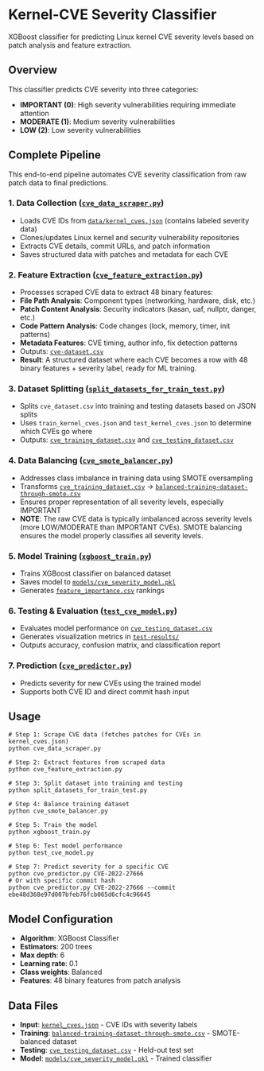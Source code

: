 # Kernel-CVE Severity Classifier

XGBoost classifier for predicting Linux kernel CVE severity levels based on patch analysis and feature extraction.

## Overview

This classifier predicts CVE severity into three categories:
- **IMPORTANT (0)**: High severity vulnerabilities requiring immediate attention
- **MODERATE (1)**: Medium severity vulnerabilities  
- **LOW (2)**: Low severity vulnerabilities

## Complete Pipeline

This end-to-end pipeline automates CVE severity classification from raw patch data to final predictions.

### 1. Data Collection ([`cve_data_scraper.py`](cve_data_scraper.py))
- Loads CVE IDs from [`data/kernel_cves.json`](data/kernel_cves.json) (contains labeled severity data)
- Clones/updates Linux kernel and security vulnerability repositories
- Extracts CVE details, commit URLs, and patch information
- Saves structured data with patches and metadata for each CVE

### 2. Feature Extraction ([`cve_feature_extraction.py`](cve_feature_extraction.py))
- Processes scraped CVE data to extract 48 binary features:
 - **File Path Analysis**: Component types (networking, hardware, disk, etc.)
 - **Patch Content Analysis**: Security indicators (kasan, uaf, nullptr, danger, etc.)
 - **Code Pattern Analysis**: Code changes (lock, memory, timer, init patterns)
 - **Metadata Features**: CVE timing, author info, fix detection patterns
- Outputs: [`cve-dataset.csv`](data/cve-dataset.csv)
- **Result**: A structured dataset where each CVE becomes a row with 48 binary features + severity label, ready for ML training. 

### 3. Dataset Splitting ([`split_datasets_for_train_test.py`](split_datasets_for_train_test.py))
- Splits `cve_dataset.csv` into training and testing datasets based on JSON splits
- Uses `train_kernel_cves.json` and `test_kernel_cves.json` to determine which CVEs go where
- Outputs: [`cve_training_dataset.csv`](data/cve_training_dataset.csv) and [`cve_testing_dataset.csv`](data/cve_testing_dataset.csv)

### 4. Data Balancing ([`cve_smote_balancer.py`](cve_smote_balancer.py))
- Addresses class imbalance in training data using SMOTE oversampling
- Transforms [`cve_training_dataset.csv`](data/cve_training_dataset.csv) → [`balanced-training-dataset-through-smote.csv`](data/balanced-training-dataset-through-smote.csv)
- Ensures proper representation of all severity levels, especially IMPORTANT
- **NOTE**: The raw CVE data is typically imbalanced across severity levels (more LOW/MODERATE than IMPORTANT CVEs). SMOTE balancing ensures the model properly classifies all severity levels.

### 5. Model Training ([`xgboost_train.py`](xgboost_train.py))
- Trains XGBoost classifier on balanced dataset
- Saves model to [`models/cve_severity_model.pkl`](models/cve_severity_model.pkl)
- Generates [`feature_importance.csv`](models/feature_importance.csv) rankings

### 6. Testing & Evaluation ([`test_cve_model.py`](test_cve_model.py))
- Evaluates model performance on [`cve_testing_dataset.csv`](data/cve_testing_dataset.csv)
- Generates visualization metrics in [`test-results/`](test-results/)
- Outputs accuracy, confusion matrix, and classification report

### 7. Prediction ([`cve_predictor.py`](cve_predictor.py))
- Predicts severity for new CVEs using the trained model
- Supports both CVE ID and direct commit hash input

## Usage

```
# Step 1: Scrape CVE data (fetches patches for CVEs in kernel_cves.json)
python cve_data_scraper.py

# Step 2: Extract features from scraped data
python cve_feature_extraction.py

# Step 3: Split dataset into training and testing
python split_datasets_for_train_test.py

# Step 4: Balance training dataset
python cve_smote_balancer.py

# Step 5: Train the model
python xgboost_train.py

# Step 6: Test model performance
python test_cve_model.py

# Step 7: Predict severity for a specific CVE
python cve_predictor.py CVE-2022-27666
# Or with specific commit hash
python cve_predictor.py CVE-2022-27666 --commit ebe48d368e97d007bfeb76fcb065d6cfc4c96645
```
## Model Configuration

- **Algorithm**: XGBoost Classifier
- **Estimators**: 200 trees
- **Max depth**: 6
- **Learning rate**: 0.1
- **Class weights**: Balanced
- **Features**: 48 binary features from patch analysis

## Data Files

- **Input**: [`kernel_cves.json`](data/kernel_cves.json) - CVE IDs with severity labels
- **Training**: [`balanced-training-dataset-through-smote.csv`](data/balanced-training-dataset-through-smote.csv) - SMOTE-balanced dataset
- **Testing**: [`cve_testing_dataset.csv`](data/cve_testing_dataset.csv) - Held-out test set
- **Model**: [`models/cve_severity_model.pkl`](models/cve_severity_model.pkl) - Trained classifier
